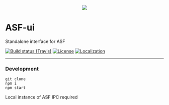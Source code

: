 <p align="center">
  <img src="https://raw.githubusercontent.com/JustArchiNET/ASF-ui/master/preview.png">
</p>

# ASF-ui

Standalone interface for ASF

[![Build status (Travis)](https://img.shields.io/travis/com/JustArchiNET/ASF-ui/master.svg?label=Travis&maxAge=600)](https://travis-ci.com/JustArchiNET/ASF-ui)
[![License](https://img.shields.io/github/license/JustArchiNET/ASF-ui.svg?label=License&maxAge=2592000)](https://github.com/JustArchiNET/ASF-ui/blob/master/LICENSE-2.0.txt)
[![Localization](https://d322cqt584bo4o.cloudfront.net/archisteamfarm/localized.svg)](https://crowdin.com/project/archisteamfarm)

***

### Development

```
git clone
npm i
npm start
```

Local instance of ASF IPC required
